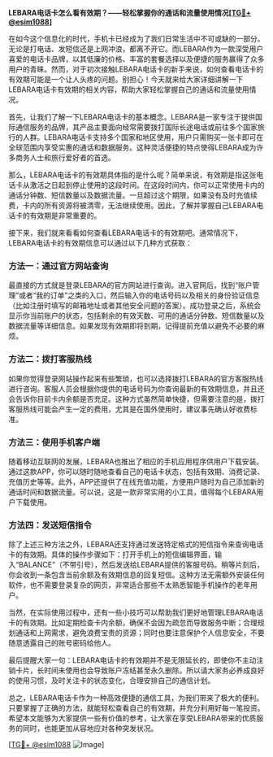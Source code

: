 **LEBARA电话卡怎么看有效期？——轻松掌握你的通话和流量使用情况[[TG💪+ @esim1088](https://t.me/s/esim1088)]**

在如今这个信息化的时代，手机卡已经成为了我们日常生活中不可或缺的一部分。无论是打电话、发短信还是上网冲浪，都离不开它。而LEBARA作为一款深受用户喜爱的电话卡品牌，以其低廉的价格、丰富的套餐选择以及便捷的服务赢得了众多用户的青睐。然而，对于初次接触LEBARA电话卡的新手来说，如何查看电话卡的有效期可能是一个让人头疼的问题。别担心！今天就来给大家详细讲解一下LEBARA电话卡有效期的相关内容，帮助大家轻松掌握自己的通话和流量使用情况。

首先，让我们了解一下LEBARA电话卡的基本概念。LEBARA是一家专注于提供国际通信服务的品牌，其产品主要面向经常需要拨打国际长途电话或前往多个国家旅行的人群。LEBARA电话卡支持多个国家和地区使用，用户只需购买一张卡即可在全球范围内享受实惠的通话和数据服务。这种灵活便捷的特点使得LEBARA成为许多商务人士和旅行爱好者的首选。

那么，LEBARA电话卡的有效期具体指的是什么呢？简单来说，有效期是指这张电话卡从激活之日起到停止使用的这段时间。在这段时间内，你可以正常使用卡内的通话分钟数、短信数量以及数据流量。一旦超过这个期限，如果没有及时充值续费，卡内的所有资源将被清零，无法继续使用。因此，了解并掌握自己LEBARA电话卡的有效期是非常重要的。

接下来，我们就来看看如何查看LEBARA电话卡的有效期吧。通常情况下，LEBARA电话卡的有效期信息可以通过以下几种方式获取：

### 方法一：通过官方网站查询

最直接的方式就是登录LEBARA的官方网站进行查询。进入官网后，找到“账户管理”或者“我的订单”之类的入口，然后输入你的电话号码以及相关的身份验证信息（比如注册时填写的邮箱地址或者其他安全问题的答案）。成功登录之后，系统会显示你当前账户的状态，包括剩余的有效天数、可用的通话分钟数、短信数量以及数据流量等详细信息。如果发现有效期即将到期，记得提前充值以避免不必要的麻烦。

### 方法二：拨打客服热线

如果你觉得登录网站操作起来有些繁琐，也可以选择拨打LEBARA的官方客服热线进行咨询。客服人员会根据你提供的电话号码为你查询最新的有效期信息，并且还会告诉你目前卡内余额是否充足。这种方式虽然简单快捷，但需要注意的是，拨打客服热线可能会产生一定的费用，尤其是在国外使用时，建议事先确认好收费标准。

### 方法三：使用手机客户端

随着移动互联网的发展，LEBARA也推出了相应的手机应用程序供用户下载安装。通过这款APP，你可以随时随地查看自己的电话卡状态，包括有效期、消费记录、充值历史等等。此外，APP还提供了在线充值功能，方便用户随时为自己添加新的通话时间和数据流量。可以说，这是一款非常实用的小工具，值得每个LEBARA用户下载使用。

### 方法四：发送短信指令

除了上述三种方法之外，LEBARA还支持通过发送特定格式的短信指令来查询电话卡的有效期。具体的操作步骤如下：打开手机上的短信编辑界面，输入“BALANCE”（不带引号），然后发送给LEBARA提供的客服号码。稍等片刻后，你会收到一条包含当前余额及有效期信息的回复短信。这种方法无需额外安装任何软件，也不需要登录复杂的网页，非常适合那些不太熟悉智能手机操作的老年用户。

当然，在实际使用过程中，还有一些小技巧可以帮助我们更好地管理LEBARA电话卡的有效期。比如定期检查卡内余额，确保不会因为疏忽而导致服务中断；合理规划通话和上网需求，避免浪费宝贵的资源；同时也要注意保护个人信息安全，不要随意透露自己的账号密码给他人。

最后提醒大家一句：LEBARA电话卡的有效期并不是无限延长的，即使你不主动注销卡片，长时间未使用也会导致账户冻结甚至永久删除。所以请大家务必养成良好的使用习惯，及时关注卡的状态变化，合理安排自己的通信计划。

总之，LEBARA电话卡作为一种高效便捷的通信工具，为我们带来了极大的便利。只要掌握了正确的方法，就能轻松查看自己的有效期，并充分利用好每一笔投资。希望本文能够为大家提供一些有价值的参考，让大家在享受LEBARA带来的优质服务的同时，也能更加从容地应对各种突发状况。

[[TG💪+ @esim1088](https://t.me/s/esim1088) ![Image](https://i.postimg.cc/4NQfJmqS/Snipaste-2025-05-13-00-14-12.png)]
